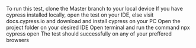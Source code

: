 To run this test, clone the Master branch to your local device 
If you have cypress installed locally, open the test on your IDE, else visit docs.cypress.io and download and install cypress on your PC
Open the project folder on your desired IDE 
Open terminal and run the command npx cypress open
The test should successfully on any of your preffered browsers


